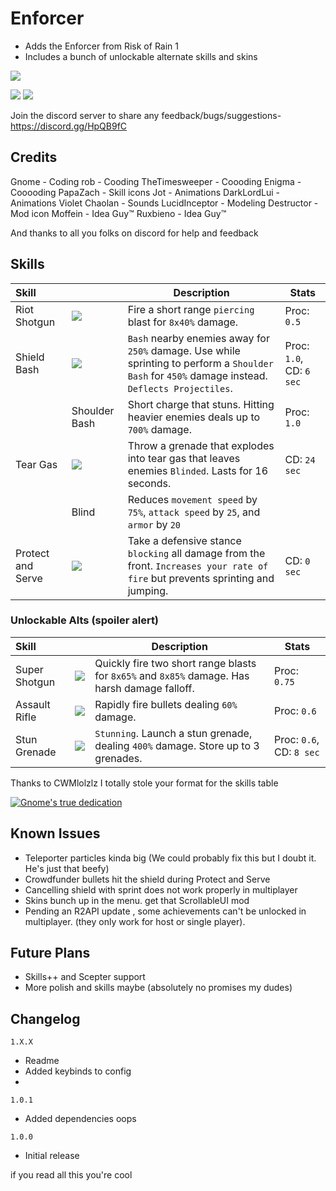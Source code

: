 # Enforcer
- Adds the Enforcer from Risk of Rain 1
- Includes a bunch of unlockable alternate skills and skins

[![](https://i.imgur.com/GPy5UfP.png)]()

[![](https://i.imgur.com/lVOcJCY.png)]()
[![](https://i.imgur.com/wVL1Ilk.png)]()

Join the discord server to share any feedback/bugs/suggestions- https://discord.gg/HpQB9fC

## Credits
Gnome - Coding
rob - Cooding
TheTimesweeper - Coooding
Enigma - Cooooding
PapaZach - Skill icons
Jot - Animations
DarkLordLui - Animations
Violet Chaolan - Sounds
LucidInceptor - Modeling
Destructor - Mod icon
Moffein - Idea Guy™
Ruxbieno - Idea Guy™

And thanks to all you folks on discord for help and feedback

## Skills

| Skill | | Description | Stats |
|:-|-|------|---|
| Riot Shotgun | ![](https://i.imgur.com/QgTZQqj.png) | Fire a short range `piercing` blast for `8x40%` damage. | Proc: `0.5` |
| Shield Bash | ![](https://i.imgur.com/6iWFhOv.png) | `Bash` nearby enemies away for `250%` damage. Use while sprinting to perform a `Shoulder Bash` for `450%` damage instead. `Deflects Projectiles`. | Proc: `1.0`, CD: `6 sec` |
|  | Shoulder Bash | Short charge that stuns. Hitting heavier enemies deals up to `700%` damage. | Proc: `1.0` |
| Tear Gas | ![](https://i.imgur.com/sb1CzFt.png) | Throw a grenade that explodes into tear gas that leaves enemies `Blinded`. Lasts for 16 seconds. | CD: `24 sec` |
|  | Blind | Reduces `movement speed` by `75%`, `attack speed` by `25`, and `armor` by `20`|
| Protect and Serve | ![](https://i.imgur.com/y7JWEzx.png) | Take a defensive stance `blocking` all damage from the front. `Increases your rate of fire` but prevents sprinting and jumping. | CD: `0 sec` |

### Unlockable Alts (spoiler alert)

| Skill | | Description | Stats |
|:-|-|------|---|
| Super Shotgun | ![](https://i.imgur.com/fJk3Iwn.png) | Quickly fire two short range blasts for `8x65%` and `8x85%` damage. Has harsh damage falloff. | Proc: `0.75` |
| Assault Rifle | ![](https://i.imgur.com/VV3t6HU.png) | Rapidly fire bullets dealing `60%` damage. | Proc: `0.6` |
| Stun Grenade | ![](https://i.imgur.com/yuL8mB2.png) | `Stunning`. Launch a stun grenade, dealing `400%` damage. Store up to 3 grenades. | Proc: `0.6`, CD: `8 sec` |

Thanks to CWMlolzlz I totally stole your format for the skills table

[![Gnome's true dedication](https://i.imgur.com/txUzvAY.png)]()

## Known Issues
- Teleporter particles kinda big (We could probably fix this but I doubt it. He's just that beefy)
- Crowdfunder bullets hit the shield during Protect and Serve 
- Cancelling shield with sprint does not work properly in multiplayer
- Skins bunch up in the menu. get that ScrollableUI mod 
- Pending an R2API update , some achievements can't be unlocked in multiplayer. (they only work for host or single player).

## Future Plans
- Skills++ and Scepter support
- More polish and skills maybe (absolutely no promises my dudes)

## Changelog
`1.X.X`
- Readme
- Added keybinds to config
- 

`1.0.1`
- Added dependencies oops

`1.0.0`
- Initial release

if you read all this you're cool